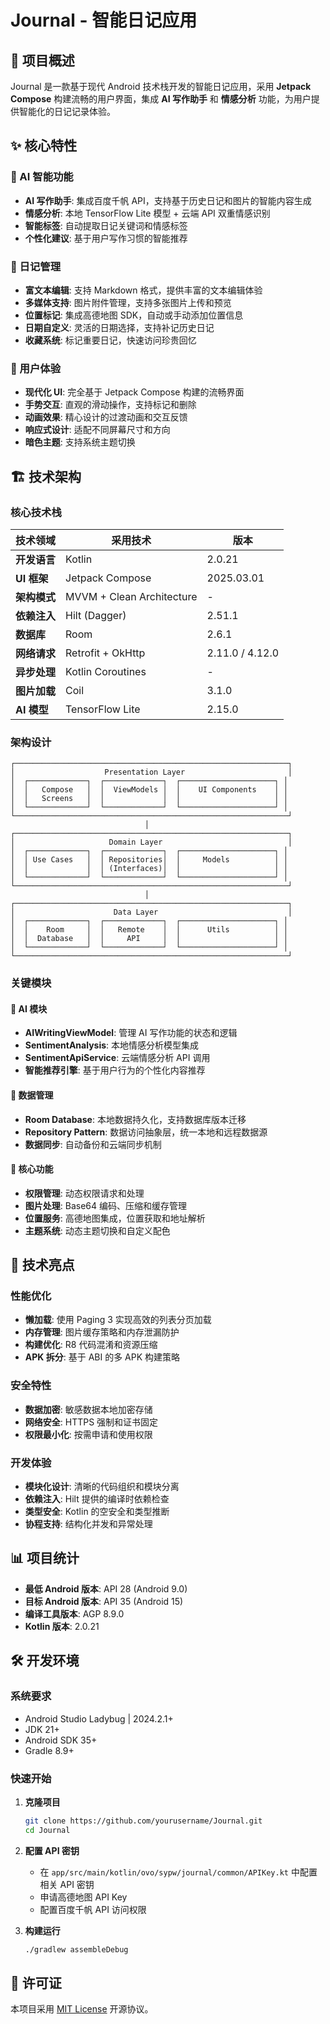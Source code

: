 # Journal - 智能日记应用

## 🌟 项目概述

Journal 是一款基于现代 Android 技术栈开发的智能日记应用，采用 **Jetpack Compose** 构建流畅的用户界面，集成 **AI 写作助手** 和 **情感分析** 功能，为用户提供智能化的日记记录体验。


## ✨ 核心特性

### 🤖 AI 智能功能
- **AI 写作助手**: 集成百度千帆 API，支持基于历史日记和图片的智能内容生成
- **情感分析**: 本地 TensorFlow Lite 模型 + 云端 API 双重情感识别
- **智能标签**: 自动提取日记关键词和情感标签
- **个性化建议**: 基于用户写作习惯的智能推荐

### 📝 日记管理
- **富文本编辑**: 支持 Markdown 格式，提供丰富的文本编辑体验
- **多媒体支持**: 图片附件管理，支持多张图片上传和预览
- **位置标记**: 集成高德地图 SDK，自动或手动添加位置信息
- **日期自定义**: 灵活的日期选择，支持补记历史日记
- **收藏系统**: 标记重要日记，快速访问珍贵回忆

### 🎨 用户体验
- **现代化 UI**: 完全基于 Jetpack Compose 构建的流畅界面
- **手势交互**: 直观的滑动操作，支持标记和删除
- **动画效果**: 精心设计的过渡动画和交互反馈
- **响应式设计**: 适配不同屏幕尺寸和方向
- **暗色主题**: 支持系统主题切换

## 🏗️ 技术架构

### 核心技术栈

| 技术领域 | 采用技术 | 版本 |
|---------|---------|------|
| **开发语言** | Kotlin | 2.0.21 |
| **UI 框架** | Jetpack Compose | 2025.03.01 |
| **架构模式** | MVVM + Clean Architecture | - |
| **依赖注入** | Hilt (Dagger) | 2.51.1 |
| **数据库** | Room | 2.6.1 |
| **网络请求** | Retrofit + OkHttp | 2.11.0 / 4.12.0 |
| **异步处理** | Kotlin Coroutines | - |
| **图片加载** | Coil | 3.1.0 |
| **AI 模型** | TensorFlow Lite | 2.15.0 |

### 架构设计

```
┌─────────────────────────────────────────────────────────────┐
│                    Presentation Layer                       │
│  ┌─────────────┐  ┌─────────────┐  ┌─────────────────────┐ │
│  │   Compose   │  │  ViewModels │  │    UI Components    │ │
│  │   Screens   │  │             │  │                     │ │
│  └─────────────┘  └─────────────┘  └─────────────────────┘ │
└─────────────────────────────────────────────────────────────┘
                              │
┌─────────────────────────────────────────────────────────────┐
│                     Domain Layer                            │
│  ┌─────────────┐  ┌─────────────┐  ┌─────────────────────┐ │
│  │ Use Cases   │  │ Repositories│  │     Models          │ │
│  │             │  │ (Interfaces)│  │                     │ │
│  └─────────────┘  └─────────────┘  └─────────────────────┘ │
└─────────────────────────────────────────────────────────────┘
                              │
┌─────────────────────────────────────────────────────────────┐
│                      Data Layer                             │
│  ┌─────────────┐  ┌─────────────┐  ┌─────────────────────┐ │
│  │    Room     │  │   Remote    │  │      Utils          │ │
│  │  Database   │  │     API     │  │                     │ │
│  └─────────────┘  └─────────────┘  └─────────────────────┘ │
└─────────────────────────────────────────────────────────────┘
```

### 关键模块

#### 🧠 AI 模块
- **AIWritingViewModel**: 管理 AI 写作功能的状态和逻辑
- **SentimentAnalysis**: 本地情感分析模型集成
- **SentimentApiService**: 云端情感分析 API 调用
- **智能推荐引擎**: 基于用户行为的个性化内容推荐

#### 💾 数据管理
- **Room Database**: 本地数据持久化，支持数据库版本迁移
- **Repository Pattern**: 数据访问抽象层，统一本地和远程数据源
- **数据同步**: 自动备份和云端同步机制

#### 🎯 核心功能
- **权限管理**: 动态权限请求和处理
- **图片处理**: Base64 编码、压缩和缓存管理
- **位置服务**: 高德地图集成，位置获取和地址解析
- **主题系统**: 动态主题切换和自定义配色

## 🚀 技术亮点

### 性能优化
- **懒加载**: 使用 Paging 3 实现高效的列表分页加载
- **内存管理**: 图片缓存策略和内存泄漏防护
- **构建优化**: R8 代码混淆和资源压缩
- **APK 拆分**: 基于 ABI 的多 APK 构建策略

### 安全特性
- **数据加密**: 敏感数据本地加密存储
- **网络安全**: HTTPS 强制和证书固定
- **权限最小化**: 按需申请和使用权限

### 开发体验
- **模块化设计**: 清晰的代码组织和模块分离
- **依赖注入**: Hilt 提供的编译时依赖检查
- **类型安全**: Kotlin 的空安全和类型推断
- **协程支持**: 结构化并发和异常处理

## 📊 项目统计

- **最低 Android 版本**: API 28 (Android 9.0)
- **目标 Android 版本**: API 35 (Android 15)
- **编译工具版本**: AGP 8.9.0
- **Kotlin 版本**: 2.0.21

## 🛠️ 开发环境

### 系统要求
- Android Studio Ladybug | 2024.2.1+
- JDK 21+
- Android SDK 35+
- Gradle 8.9+

### 快速开始

1. **克隆项目**
   ```bash
   git clone https://github.com/yourusername/Journal.git
   cd Journal
   ```

2. **配置 API 密钥**
   - 在 `app/src/main/kotlin/ovo/sypw/journal/common/APIKey.kt` 中配置相关 API 密钥
   - 申请高德地图 API Key
   - 配置百度千帆 API 访问权限

3. **构建运行**
   ```bash
   ./gradlew assembleDebug
   ```

## 📄 许可证

本项目采用 [MIT License](LICENSE) 开源协议。

